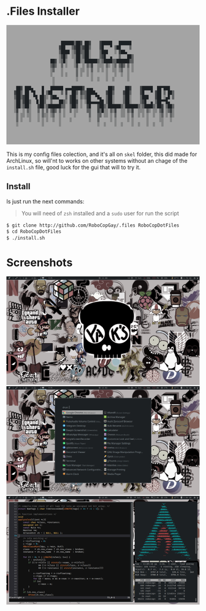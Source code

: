# .Files Installer

![RoboCopDotFiles](./banner.png)

This is my config files colection, and it's all on `skel` folder, this did made for ArchLinux, so will'nt to works on other systems without an chage of the `install.sh` file, good luck for the gui that will to try it.

## Install

Is just run the next commands:

> You will need of `zsh` installed and a `sudo` user for run the script

```zsh
$ git clone http://github.com/RoboCopGay/.files RoboCopDotFiles
$ cd RoboCopDotFiles
$ ./install.sh
```

# Screenshots

![Empty RoboCopBook](./screens/empty.png)
![Rofi RoboCopBook](./screens/rofi.png)
![Terminal RoboCopBook](./screens/terminal.png)
